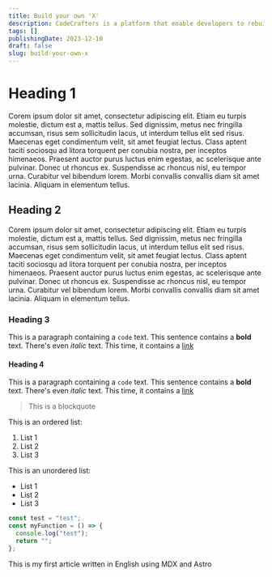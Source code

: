 ```yaml
---
title: Build your own 'X'
description: CodeCrafters is a platform that enable developers to rebuild famoux tech products like a DNS Server or Docker. Let me tell you how it went for me.
tags: []
publishingDate: 2023-12-10
draft: false
slug: build-your-own-x
---
```


# Heading 1

Corem ipsum dolor sit amet, consectetur adipiscing elit. Etiam eu turpis molestie, dictum est a, mattis tellus. Sed dignissim, metus nec fringilla accumsan, risus sem sollicitudin lacus, ut interdum tellus elit sed risus. Maecenas eget condimentum velit, sit amet feugiat lectus. Class aptent taciti sociosqu ad litora torquent per conubia nostra, per inceptos himenaeos. Praesent auctor purus luctus enim egestas, ac scelerisque ante pulvinar. Donec ut rhoncus ex. Suspendisse ac rhoncus nisl, eu tempor urna. Curabitur vel bibendum lorem. Morbi convallis convallis diam sit amet lacinia. Aliquam in elementum tellus.

## Heading 2

Corem ipsum dolor sit amet, consectetur adipiscing elit. Etiam eu turpis molestie, dictum est a, mattis tellus. Sed dignissim, metus nec fringilla accumsan, risus sem sollicitudin lacus, ut interdum tellus elit sed risus. Maecenas eget condimentum velit, sit amet feugiat lectus. Class aptent taciti sociosqu ad litora torquent per conubia nostra, per inceptos himenaeos. Praesent auctor purus luctus enim egestas, ac scelerisque ante pulvinar. Donec ut rhoncus ex. Suspendisse ac rhoncus nisl, eu tempor urna. Curabitur vel bibendum lorem. Morbi convallis convallis diam sit amet lacinia. Aliquam in elementum tellus.

### Heading 3

This is a paragraph containing a `code` text. This sentence contains a **bold** text. There's even _italic_ text. This time, it contains a [link](/)

#### Heading 4

This is a paragraph containing a `code` text. This sentence contains a **bold** text. There's even _italic_ text. This time, it contains a [link](/)

> This is a blockquote

This is an ordered list:

1. List 1
2. List 2
3. List 3

This is an unordered list:

- List 1
- List 2
- List 3

```javascript
const test = "test";
const myFunction = () => {
  console.log("test");
  return "";
};
```

This is my first article written in English using MDX and Astro
